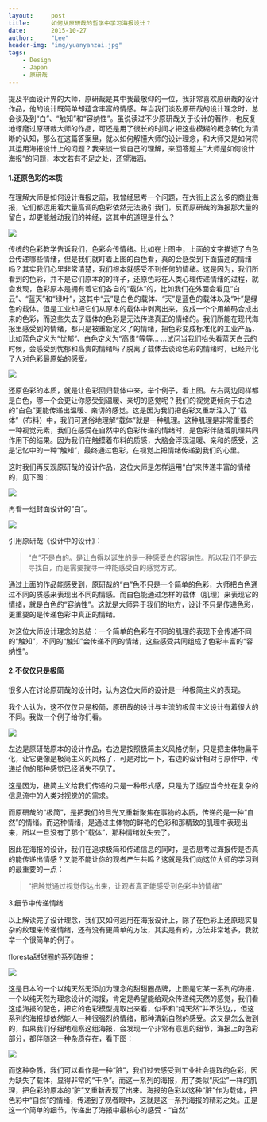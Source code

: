 ```yaml
---
layout:     post
title:      如何从原研哉的哲学中学习海报设计？
date:       2015-10-27
author:     "Lee"
header-img: "img/yuanyanzai.jpg"
tags:
    - Design
    - Japan
    - 原研哉
---
```

提及平面设计界的大师，原研哉是其中我最敬仰的一位，我非常喜欢原研哉的设计作品，他的设计既简单却蕴含丰富的情感。每当我们谈及原研哉的设计理念时，总会谈及到“白”、“触知”和“容纳性”。虽说读过不少原研哉关于设计的著作，也反复地琢磨过原研哉大师的作品，可还是用了很长的时间才把这些模糊的概念转化为清晰的认知，那么在这篇答案里，就以如何解懂大师的设计理念，和大师又是如何将其运用海报设计上的问题？我来谈一谈自己的理解，来回答题主“大师是如何设计海报”的问题，本文若有不足之处，还望海涵。


#### 1.还原色彩的本质


在理解大师是如何设计海报之前，我曾经思考一个问题，在大街上这么多的商业海报，它们都运用着大量高调的色彩依然无法吸引我们，反而原研哉的海报那大量的留白，却更能触动我们的神经，这其中的道理是什么？

![](http://7xnqez.com1.z0.glb.clouddn.com/20150708183047_48674.jpg)



传统的色彩教学告诉我们，色彩会传情绪。比如在上图中，上面的文字描述了白色会传递哪些情绪，但是我们就盯着上图的白色看，真的会感受到下面描述的情绪吗？其实我们心里非常清楚，我们根本就感受不到任何的情绪。这是因为，我们所看到的色彩，并不是它们原本的的样子，还原色彩在人类心理传递情绪的过程，就会发现，色彩原本是拥有着它们各自的“载体”的，比如我们在外面会看见“白云”、“蓝天”和“绿叶”，这其中“云”是白色的载体、“天”是蓝色的载体以及“叶”是绿色的载体。但是工业却把它们从原本的载体中剥离出来，变成一个个用编码合成出来的色彩，而这些失去了载体的色彩是无法传递真正的情绪的。我们所能在现代海报里感受到的情绪，都只是被重新定义了的情绪，把色彩变成标准化的工业产品，比如蓝色定义为“忧郁”、白色定义为“高贵”等等... ...试问当我们抬头看蓝天白云的时候，会感受到忧郁和高贵的情绪吗？脱离了载体去谈论色彩的情绪时，已经异化了人对色彩最原始的感受。


![](http://7xnqez.com1.z0.glb.clouddn.com/20150708183057_76228.jpg)


还原色彩的本质，就是让色彩回归载体中来，举个例子，看上图。左右两边同样都是白色，哪一个会更让你感受到温暖、亲切的感觉呢？我们的视觉更倾向于右边的“白色”更能传递出温暖、亲切的感觉。这是因为我们把色彩又重新注入了“载体”（布料）中，我们可通俗地理解“载体”就是一种肌理。这种肌理是非常重要的一种视觉元素，我们在感受在自然中的色彩传递的情绪时，是色彩伴随着肌理共同作用下的结果。因为我们在触摸着布料的质感，大脑会浮现温暖、亲和的感受，这是记忆中的一种“触知”，最终通过色彩，在视觉上把情绪传递到我们的心里。

这时我们再反观原研哉的设计作品，这位大师是怎样运用“白”来传递丰富的情绪的，见下图：


![](http://7xnqez.com1.z0.glb.clouddn.com/20150708183115_94172.jpg)


再看一组封面设计的“白”。


![](http://7xnqez.com1.z0.glb.clouddn.com/20150708183133_49425.jpg)


引用原研哉《设计中的设计》：

> “白”不是白的。是让白得以诞生的是一种感受白的容纳性。所以我们不是去寻找白，而是需要搜寻一种能感受白的感觉方式。

通过上面的作品能感受到，原研哉的“白”色不只是一个简单的色彩，大师把白色通过不同的质感来表现出不同的情感。而白色能通过怎样的载体（肌理）来表现它的情绪，就是白色的“容纳性”。这就是大师异于我们的地方，设计不只是传递色彩，更重要的是传递色彩中真正的情绪。

对这位大师设计理念的总结：一个简单的色彩在不同的肌理的表现下会传递不同的“触知”，不同的“触知”会传递不同的情绪，这些感受共同组成了色彩丰富的“容纳性”。

#### 2.不仅仅只是极简


很多人在讨论原研哉的设计时，认为这位大师的设计是一种极简主义的表现。

我个人认为，这不仅仅只是极简，原研哉的设计与主流的极简主义设计有着很大的不同。我做一个例子给你们看。



![](http://7xnqez.com1.z0.glb.clouddn.com/20150708183319_48647.jpg)

左边是原研哉原本的设计作品，右边是按照极简主义风格仿制，只是把主体物扁平化，让它更像是极简主义的风格了，可是对比一下，右边的设计相对与原作中，传递给你的那种感觉已经消失不见了。

这是因为，极简主义给我们传递的只是一种形式感，只是为了适应当今处在复杂的信息流中的人类对视觉的的需求。

而原研哉的“极简”，是把我们的目光又重新聚焦在事物的本质，传递的是一种“自然”的情绪。而这种情绪，是通过主体物的鲜艳的色彩和那精致的肌理中表现出来，所以一旦没有了那个“载体”，那种情绪就失去了。

因此在海报的设计，我们在追求极简和传递信息的同时，是否思考过海报传是否真的能传递出情感？又能不能让你的观者产生共鸣？这就是我们向这位大师的学习到的最重要的一点：

> “把触觉通过视觉传达出来，让观者真正能感受到色彩中的情绪”

3.细节中传递情绪


以上解读完了设计理念，我们又如何运用在海报设计上，除了在色彩上还原现实复杂的纹理来传递情绪，还有没有更简单的方法，其实是有的，方法非常地多，我就举一个很简单的例子。

floresta甜甜圈的系列海报：


![](http://7xnqez.com1.z0.glb.clouddn.com/20150708183348_57557.jpg)


这是日本的一个以纯天然无添加为理念的甜甜圈品牌，上图是它某一系列的海报，一个以纯天然为理念设计的海报，肯定是希望能给观众传递纯天然的感觉，我们看这组海报的配色，把它的色彩模型提取出来看，似乎和“纯天然”并不沾边，，但这系列的海报却依然能人一种很强烈的情绪，那种清新自然的感受。这又是怎么做到的，如果我们仔细地观察这组海报，会发现一个非常有意思的细节，海报上的色彩部分，都伴随这一种杂质存在，看下图：


![](http://7xnqez.com1.z0.glb.clouddn.com/20150708183409_90145.jpg)


而这种杂质，我们可以看作是一种“脏”，我们过去感受到工业社会提取的色彩，因为缺失了载体，显得非常的“干净”。而这一系列的海报，用了类似“灰尘”一样的肌理，把色彩的原本的“脏”又重新表现了出来。海报的色彩以这种“脏”作为载体，把色彩中“自然”的情绪，传递到了观者眼中，这就是这一系列海报的精彩之处。正是这一个简单的细节，传递出了海报中最核心的感受 - “自然”
